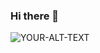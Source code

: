 ### Hi there 👋

<!--
**fredrikaarn/fredrikaarn** is a ✨ _special_ ✨ repository because its `README.md` (this file) appears on your GitHub profile.

Here are some ideas to get you started:

- 🔭 I’m currently working on ...
- 🌱 I’m currently learning ...
- 👯 I’m looking to collaborate on ...
- 🤔 I’m looking for help with ...
- 💬 Ask me about ...
- 📫 How to reach me: ...
- 😄 Pronouns: ...
- ⚡ Fun fact: ...
-->
<picture>
 <source media="(prefers-color-scheme: dark)" srcset="https://cdn.frankerfacez.com/emoticon/249060/4">
 <source media="(prefers-color-scheme: light)" srcset="https://cdn.frankerfacez.com/emoticon/249060/4">
 <img alt="YOUR-ALT-TEXT" src="https://cdn.frankerfacez.com/emoticon/249060/4">
</picture>

